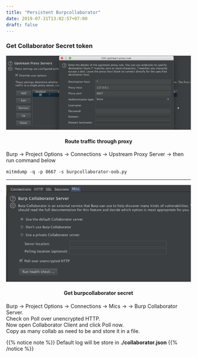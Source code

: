 ```yaml
---
title: "Persistent Burpcollaborator"
date: 2019-07-31T13:02:57+07:00
draft: false
---
```


### Get Collaborator Secret token 
![Architecture](screenshots/burp-collab-config.png?classes=border,shadow)
<h4 align="center">Route traffic through proxy</h4>

Burp -> Project Options -> Connections -> Upstream Proxy Server -> then run command below

```
mitmdump -q -p 8667 -s burpcollaborator-oob.py
```

***

![Architecture](screenshots/collab-polling.png?classes=border,shadow)
<h4 align="center">Get burpcollaborator secret</h4>

Burp -> Project Options -> Connections -> Mics -> -> Burp Collaborator Server. <br />
Check on Poll over unencrypted HTTP.<br />
Now open Collaborator Client and click Poll now.<br />
Copy as many collab as need to be and store it in a file.<br />

{{% notice note %}}
Default log will be store in **./collaborator.json**
{{% /notice %}}
